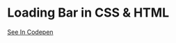 <h1>Loading Bar in CSS & HTML</h1>

<a href="https://codepen.io/gid3n/pen/NWyWepr">See In Codepen </a>
